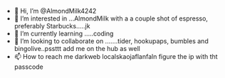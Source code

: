 - 👋 Hi, I’m @AlmondMilk4242
- 👀 I’m interested in ...AlmondMilk with a a couple shot of espresso, preferably Starbucks.....jk
- 🌱 I’m currently learning .....coding
- 💞️ I’m looking to collaborate on .......tider, hookupaps, bumbles and bingolive..pssttt add me on the hub as well
- 📫 How to reach me darkweb localskaojaflanfaln figure the ip with tht passcode

<!---
AlmondMilk4242/AlmondMilk4242 is a ✨ special ✨ repository because its `README.md` (this file) appears on your GitHub profile.
You can click the Preview link to take a look at your changes.
--->
